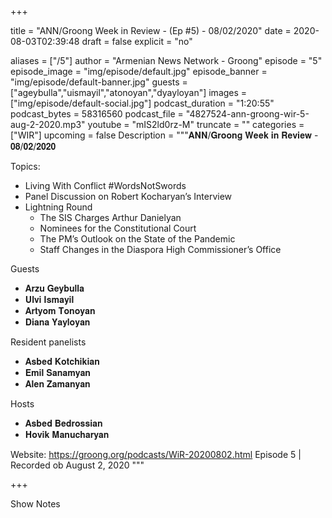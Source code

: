 
+++

title = "ANN/Groong Week in Review - (Ep #5) - 08/02/2020"
date = 2020-08-03T02:39:48
draft = false
explicit = "no"

aliases = ["/5"]
author = "Armenian News Network - Groong"
episode = "5"
episode_image = "img/episode/default.jpg"
episode_banner = "img/episode/default-banner.jpg"
guests = ["ageybulla","uismayil","atonoyan","dyayloyan"]
images = ["img/episode/default-social.jpg"]
podcast_duration = "1:20:55"
podcast_bytes = 58316560
podcast_file = "4827524-ann-groong-wir-5-aug-2-2020.mp3"
youtube = "mIS2ld0rz-M"
truncate = ""
categories = ["WIR"]
upcoming = false
Description = """𝐀𝐍𝐍/𝐆𝐫𝐨𝐨𝐧𝐠 𝐖𝐞𝐞𝐤 𝐢𝐧 𝐑𝐞𝐯𝐢𝐞𝐰 - 𝟎𝟖/𝟎𝟐/𝟐𝟎𝟐𝟎

Topics:
  - Living With Conflict #WordsNotSwords
  - Panel Discussion on Robert Kocharyan’s Interview
  - Lightning Round
    - The SIS Charges Arthur Danielyan
    - Nominees for the Constitutional Court
    - The PM’s Outlook on the State of the Pandemic
    - Staff Changes in the Diaspora High Commissioner’s Office

Guests
  - 𝐀𝐫𝐳𝐮 𝐆𝐞𝐲𝐛𝐮𝐥𝐥𝐚 
  - 𝐔𝐥𝐯𝐢 𝐈𝐬𝐦𝐚𝐲𝐢𝐥
  - 𝐀𝐫𝐭𝐲𝐨𝐦 𝐓𝐨𝐧𝐨𝐲𝐚𝐧
  - 𝐃𝐢𝐚𝐧𝐚 𝐘𝐚𝐲𝐥𝐨𝐲𝐚𝐧

Resident panelists
  - 𝐀𝐬𝐛𝐞𝐝 𝐊𝐨𝐭𝐜𝐡𝐢𝐤𝐢𝐚𝐧
  - 𝐄𝐦𝐢𝐥 𝐒𝐚𝐧𝐚𝐦𝐲𝐚𝐧
  - 𝐀𝐥𝐞𝐧 𝐙𝐚𝐦𝐚𝐧𝐲𝐚𝐧

Hosts
  - 𝐀𝐬𝐛𝐞𝐝 𝐁𝐞𝐝𝐫𝐨𝐬𝐬𝐢𝐚𝐧
  - 𝐇𝐨𝐯𝐢𝐤 𝐌𝐚𝐧𝐮𝐜𝐡𝐚𝐫𝐲𝐚𝐧

Website: https://groong.org/podcasts/WiR-20200802.html
Episode 5 | Recorded ob August 2, 2020
"""

+++

Show Notes

